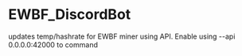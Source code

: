 # EWBF_DiscordBot
updates temp/hashrate for EWBF miner using API. Enable using --api 0.0.0.0:42000 to command
